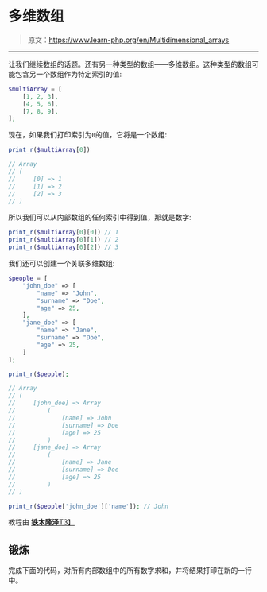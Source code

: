 # 多维数组

> 原文：<https://www.learn-php.org/en/Multidimensional_arrays>

* * *

让我们继续数组的话题。还有另一种类型的数组——多维数组。这种类型的数组可能包含另一个数组作为特定索引的值:

```php
$multiArray = [ 
    [1, 2, 3],
    [4, 5, 6],
    [7, 8, 9],
]; 
```

现在，如果我们打印索引为`0`的值，它将是一个数组:

```php
print_r($multiArray[0])

// Array
// (
//     [0] => 1
//     [1] => 2
//     [2] => 3
// ) 
```

所以我们可以从内部数组的任何索引中得到值，那就是数字:

```php
print_r($multiArray[0][0]) // 1
print_r($multiArray[0][1]) // 2
print_r($multiArray[0][2]) // 3 
```

我们还可以创建一个关联多维数组:

```php
$people = [
    "john_doe" => [
        "name" => "John",
        "surname" => "Doe",
        "age" => 25,
    ],
    "jane_doe" => [
        "name" => "Jane",
        "surname" => "Doe",
        "age" => 25,
    ]
];

print_r($people);

// Array
// (
//     [john_doe] => Array
//         (
//             [name] => John
//             [surname] => Doe
//             [age] => 25
//         )
//     [jane_doe] => Array
//         (
//             [name] => Jane
//             [surname] => Doe
//             [age] => 25
//         )
// )

print_r($people['john_doe']['name']); // John 
```

教程由 [**铁木隆泽**T3】](https://github.com/ABGEO/)

## 锻炼

完成下面的代码，对所有内部数组中的所有数字求和，并将结果打印在新的一行中。